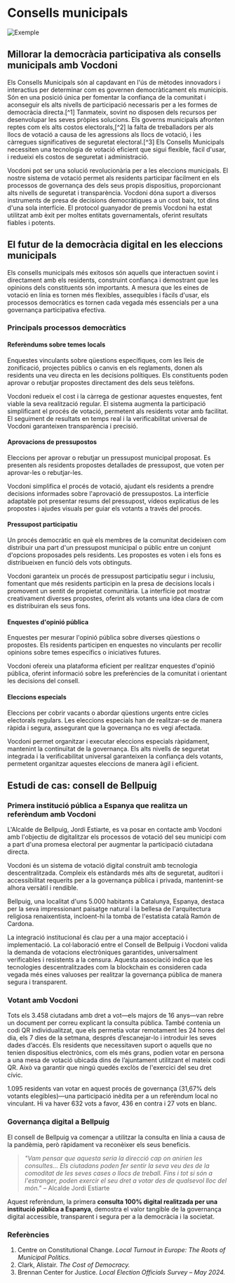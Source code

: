 # **Consells municipals**

![Exemple](/assets/agm.avif)

## **Millorar la democràcia participativa als consells municipals amb Vocdoni**

Els Consells Municipals són al capdavant en l'ús de mètodes innovadors i interactius per determinar com es governen democràticament els municipis. Són en una posició única per fomentar la confiança de la comunitat i aconseguir els alts nivells de participació necessaris per a les formes de democràcia directa.[^1] Tanmateix, sovint no disposen dels recursos per desenvolupar les seves pròpies solucions. Els governs municipals afronten reptes com els alts costos electorals,[^2] la falta de treballadors per als llocs de votació a causa de les agressions als llocs de votació, i les càrregues significatives de seguretat electoral.[^3] Els Consells Municipals necessiten una tecnologia de votació eficient que sigui flexible, fàcil d'usar, i redueixi els costos de seguretat i administració.

Vocdoni pot ser una solució revolucionària per a les eleccions municipals. El nostre sistema de votació permet als residents participar fàcilment en els processos de governança des dels seus propis dispositius, proporcionant alts nivells de seguretat i transparència. Vocdoni dóna suport a diversos instruments de presa de decisions democràtiques a un cost baix, tot dins d'una sola interfície. El protocol guanyador de premis Vocdoni ha estat utilitzat amb èxit per moltes entitats governamentals, oferint resultats fiables i potents.

## **El futur de la democràcia digital en les eleccions municipals**

Els consells municipals més exitosos són aquells que interactuen sovint i directament amb els residents, construint confiança i demostrant que les opinions dels constituents són importants. A mesura que les eines de votació en línia es tornen més flexibles, assequibles i fàcils d'usar, els processos democràtics es tornen cada vegada més essencials per a una governança participativa efectiva.

### **Principals processos democràtics**

#### **Referèndums sobre temes locals**

Enquestes vinculants sobre qüestions específiques, com les lleis de zonificació, projectes públics o canvis en els reglaments, donen als residents una veu directa en les decisions polítiques. Els constituents poden aprovar o rebutjar propostes directament des dels seus telèfons.

Vocdoni redueix el cost i la càrrega de gestionar aquestes enquestes, fent viable la seva realització regular. El sistema augmenta la participació simplificant el procés de votació, permetent als residents votar amb facilitat. El seguiment de resultats en temps real i la verificabilitat universal de Vocdoni garanteixen transparència i precisió.

#### **Aprovacions de pressupostos**

Eleccions per aprovar o rebutjar un pressupost municipal proposat. Es presenten als residents propostes detallades de pressupost, que voten per aprovar-les o rebutjar-les.

Vocdoni simplifica el procés de votació, ajudant els residents a prendre decisions informades sobre l'aprovació de pressupostos. La interfície adaptable pot presentar resums del pressupost, vídeos explicatius de les propostes i ajudes visuals per guiar els votants a través del procés.

#### **Pressupost participatiu**

Un procés democràtic en què els membres de la comunitat decideixen com distribuir una part d'un pressupost municipal o públic entre un conjunt d'opcions proposades pels residents. Les propostes es voten i els fons es distribueixen en funció dels vots obtinguts.

Vocdoni garanteix un procés de pressupost participatiu segur i inclusiu, fomentant que més residents participin en la presa de decisions locals i promovent un sentit de propietat comunitària. La interfície pot mostrar creativament diverses propostes, oferint als votants una idea clara de com es distribuiran els seus fons.

#### **Enquestes d'opinió pública**

Enquestes per mesurar l'opinió pública sobre diverses qüestions o propostes. Els residents participen en enquestes no vinculants per recollir opinions sobre temes específics o iniciatives futures.

Vocdoni ofereix una plataforma eficient per realitzar enquestes d'opinió pública, oferint informació sobre les preferències de la comunitat i orientant les decisions del consell.

#### **Eleccions especials**

Eleccions per cobrir vacants o abordar qüestions urgents entre cicles electorals regulars. Les eleccions especials han de realitzar-se de manera ràpida i segura, assegurant que la governança no es vegi afectada.

Vocdoni permet organitzar i executar eleccions especials ràpidament, mantenint la continuïtat de la governança. Els alts nivells de seguretat integrada i la verificabilitat universal garanteixen la confiança dels votants, permetent organitzar aquestes eleccions de manera àgil i eficient.

## **Estudi de cas: consell de Bellpuig**

### **Primera institució pública a Espanya que realitza un referèndum amb Vocdoni**

L'Alcalde de Bellpuig, Jordi Estiarte, es va posar en contacte amb Vocdoni amb l'objectiu de digitalitzar els processos de votació del seu municipi com a part d'una promesa electoral per augmentar la participació ciutadana directa.

Vocdoni és un sistema de votació digital construït amb tecnologia descentralitzada. Compleix els estàndards més alts de seguretat, auditori i accessibilitat requerits per a la governança pública i privada, mantenint-se alhora versàtil i rendible.

Bellpuig, una localitat d'uns 5.000 habitants a Catalunya, Espanya, destaca per la seva impressionant paisatge natural i la bellesa de l'arquitectura religiosa renaixentista, incloent-hi la tomba de l'estatista català Ramón de Cardona.

La integració institucional és clau per a una major acceptació i implementació. La col·laboració entre el Consell de Bellpuig i Vocdoni valida la demanda de votacions electròniques garantides, universalment verificables i resistents a la censura. Aquesta associació indica que les tecnologies descentralitzades com la blockchain es consideren cada vegada més eines valuoses per realitzar la governança pública de manera segura i transparent.

### **Votant amb Vocdoni**

Tots els 3.458 ciutadans amb dret a vot—els majors de 16 anys—van rebre un document per correu explicant la consulta pública. També contenia un codi QR individualitzat, que els permetia votar remotament les 24 hores del dia, els 7 dies de la setmana, després d’escanejar-lo i introduir les seves dades d’accés. Els residents que necessitaven suport o aquells que no tenien dispositius electrònics, com els més grans, podien votar en persona a una mesa de votació ubicada dins de l’ajuntament utilitzant el mateix codi QR. Això va garantir que ningú quedés exclòs de l'exercici del seu dret cívic.

1.095 residents van votar en aquest procés de governança (31,67% dels votants elegibles)—una participació inèdita per a un referèndum local no vinculant. Hi va haver 632 vots a favor, 436 en contra i 27 vots en blanc.

### **Governança digital a Bellpuig**

El consell de Bellpuig va començar a utilitzar la consulta en línia a causa de la pandèmia, però ràpidament va reconèixer els seus beneficis.

> _"Vam pensar que aquesta seria la direcció cap on anirien les consultes... Els ciutadans poden fer sentir la seva veu des de la comoditat de les seves cases o llocs de treball. Fins i tot si són a l'estranger, poden exercir el seu dret a votar des de qualsevol lloc del món."_ – Alcalde Jordi Estiarte

Aquest referèndum, la primera **consulta 100% digital realitzada per una institució pública a Espanya**, demostra el valor tangible de la governança digital accessible, transparent i segura per a la democràcia i la societat.

### **Referències**

1. Centre on Constitutional Change. _Local Turnout in Europe: The Roots of Municipal Politics._
2. Clark, Alistair. _The Cost of Democracy._
3. Brennan Center for Justice. _Local Election Officials Survey – May 2024._
